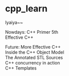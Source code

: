 # cpp_learn
Iyaiya~~

Nowdays:
	C++ Primer 5th<br>
	Effective C++<br>

Future:
	More Effective C++<br>
	Inside the C++ Object Model<br>
	The Annotated STL Sources<br>
	C++ concurrency in action<br>
	C++ Templates<br>
